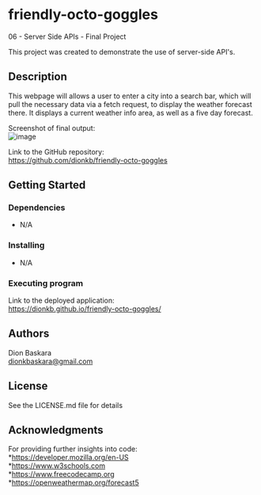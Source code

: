 # friendly-octo-goggles
06 - Server Side APIs - Final Project

This project was created to demonstrate the use of server-side API's.

## Description

This webpage will allows a user to enter a city into a search bar, which will pull the necessary data via a fetch request, to display the weather forecast there. It displays a current weather info area, as well as a five day forecast.

Screenshot of final output:   
![image](https://user-images.githubusercontent.com/64495259/229381073-d58c7655-46f4-4481-8895-0d67ba4877b6.png)

Link to the GitHub repository:  
https://github.com/dionkb/friendly-octo-goggles

## Getting Started

### Dependencies

* N/A

### Installing

* N/A

### Executing program

Link to the deployed application:    
https://dionkb.github.io/friendly-octo-goggles/

## Authors

Dion Baskara  
dionkbaskara@gmail.com

## License

See the LICENSE.md file for details

## Acknowledgments

For providing further insights into code:    
*https://developer.mozilla.org/en-US  
*https://www.w3schools.com  
*https://www.freecodecamp.org  
*https://openweathermap.org/forecast5
